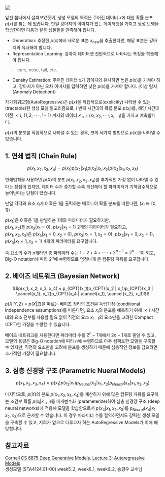 ![](https://wikidocs.net/images/page/228835/autoregressive1.png)

앞선 챕터에서 살펴보았듯이, 생성 모델의 목적은 주어진 데이터 $x$에 대한 확률 분포 $p(x)$를 찾는 데 있습니다. 만일 강아지의 이미지가 있는 데이터셋을 가지고 생성 모델을 학습한다면 다음과 같은 성질들을 만족해야 합니다.

* Generation: 추정한 $p(x)$에서 새로운 표본 $x_{new}$을 추출한다면, 해당 표본은 강아지와 유사해야 합니다.
* Representation Learning: 강아지 데이터셋 전반적으로 나타나는 특징을 학습해야 합니다.
> ears, nose, tail, etc.
* Density Estimation: 주어진 데이터 $x$가 강아지와 유사하면 높은 $p(x)$을 가져야 하고, 강아지가 아닌 오차 이미지를 입력하면 낮은 $p(x)$을 가져야 합니다. (이상 탐지(Anomaly Detection))

자가회귀모형(AutoRegressive)은 $p(x)$을 직접적으로(explicitly) 나타낼 수 있는(tractable)한 생성 모델 알고리즘으로, $i$ 번째 시간대의 확률 분포 $p(x_i)$를, 해당 시간대 이전 $<i$, $(1, 2, \cdot\cdot\cdot, i-1)$ 까지의 데이터 $x_{<i}$, $(x_1, x_2, \cdot\cdot\cdot, x_{i-1})$을 가지고 예측합니다.

$p(x)$의 분포를 직접적으로 나타낼 수 있는 경우, 크게 세가지 방법으로 $p(x)$을 나타낼 수 있습니다.

## 1. 연쇄 법칙 (Chain Rule)

$$p(x_1, x_2, x_3, x_4) = p(x_1)p(x_2 | x_1)p(x_3 | x_1, x_2)p(x_4 | x_1, x_2, x_3)$$

연쇄법칙을 사용하면 $p(X)$의 분포 $p(x_1, x_2, x_3, x_4)$를 추가적인 가정 없이 나타낼 수 있다는 장점이 있지만, 데이터 수가 증가할 수록 계산해야 할 파라미터가 기하급수적으로 늘어난다는 단점이 있습니다.

만일 각각의 요소 $x_i$가 $0$ 혹은 $1$을 출력하는 베루누이 확률 분포를 따른다면, $(x_i \in [0,1])$

$p(x_1)$은 $0$ 혹은 $1$을 판별하는 1개의 파라미터가 필요하지만,<br>
$p(x_1, x_2)$은 $p(x_2|x_1 = 0)$, $p(x_2|x_1 = 1)$ 2개의 파라미터가 필요하고,<br>
$p(x_1, x_2, x_3)$은 $p(x_3|x_1 = 0, x_2 = 0)$, $p(x_3|x_1 = 1, x_2 = 0)$, $p(x_3|x_1 = 0, x_2 = 1)$, $p(x_3|x_1 = 1, x_2 = 1)$ 4개의 파라미터를 요구합니다.

즉 요소의 수가 $n$개라면 총 파라미터 수는 $1 + 2 + 4 + \cdot\cdot\cdot + 2^{n-1} = 2^n - 1$이 되고, Big-O notation에 따라 $2^n$에 수렴하므로 엄청나게 큰 컴퓨팅 파워를 요구합니다.

## 2. 베이즈 네트워크 (Bayesian Network)

$$p(x_1, x_2, x_3, x_4) ≈ p_{CPT}(x_1)p_{CPT}(x_2 | x_1)p_{CPT}(x_3 | \cancel{x_1}, x_2)p_{CPT}(x_4 | \cancel{x_1}, \cancel{x_2}, x_3)$$

$p(X|Y,Z) = p(X|Z)$을 따르는 베이즈 정리의 조건부 독립가정 (conditional independence assumptions)를 따른다면, 요소 $x_i$의 분포를 예측하기 위해 $<i$ 시간대의 요소 전부를 사용할 필요 없이 직전의 요소 $x_{i-1}$의 요소만을 고려한 Compact (CPT)한 가정을 수행할 수 있습니다. 

베이즈 네트워크를 사용한다면 파라미터 수를 $2^n -1$개에서 $2n-1$개로 줄일 수 있고, 모델의 용량은 Big-O notation에 따라 $n$에 수렴하므로 아주 컴팩트한 모델을 구축할 수 있지만, 직전의 요소만을 고려해 분포를 생성하기 때문에 심층적인 정보를 담으려면 추가적인 가정이 필요합니다.

## 3. 심층 신경망 구조 (Parametric Nueral Models)

$$p(x_1, x_2, x_3, x_4) ≈ p(x_1)p(x_2 | x_1)p_{Neural}(x_3 | x_1, x_2)p_{Neural}(x_4 | x_1, x_2, x_3)$$

마지막으로, $p(X)$의 분포 $p(x_1, x_2, x_3, x_4)$를 계산하기 위해 많은 컴퓨팅 파워를 요구하는 조건부 확률 $p(x_i|x_{<i})$를 매개변수화 (parameterize)하여 심층 신경망 구조 (deep neural networks)에 적용해 모델을 학습함으로서 $p(x_4 | x_1, x_2, x_3)$를 $p_{Neural}(x_4 | x_1, x_2, x_3)$으로 근사할 수 있습니다. 이 경우 파라미터 수를 절약하면서도 강력한 생성 모델을 구축할 수 있고, 저희가 앞으로 다루고자 하는 AutoRegressive Models가 이에 해당합니다.

## 참고자료

[Cornell CS 6875 Deep Generative Models. Lecture 3: Autoregressive Models](https://www.youtube.com/watch?v=Y3cJFaM8w2w)<br>
생성모델 (STA4124.01-00) week5_2, week6_1, week6_2, 송경우 교수님
